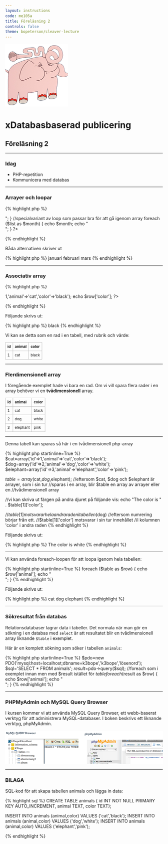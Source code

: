 ```yaml
---
layout: instructions
code: me105a
title: Föreläsning 2
controls: false
theme: bopeterson/cleaver-lecture
---
```



<div>
<img id="myImage" src="im2/elephant.png">
<script>
var left=0, imgObj=null;
function init(){
   imgObj = document.getElementById('myImage');
   imgObj.style.position= 'absolute';
   imgObj.style.top = window.innerHeight+150+'px';
   imgObj.style.left = '-300px';
   moveRight();
   imgObj.addEventListener("click", vanish);
}
function vanish() {
	this.style.visibility='hidden';
}
function moveRight(){
    left = parseInt(imgObj.style.left);
    imgObj.style.left = (left + 3) + 'px';
    setTimeout(function(){moveRight();},10); 
    if (left>window.innerWidth+50) {
        imgObj.style.left = '-300px'; 
    }    
}
window.onload = function() {init();};
init();
</script>
</div>


# xDatabasbaserad publicering

## Föreläsning 2

---

### Idag

- PHP-repetition
- Kommunicera med databas

---

### Arrayer och loopar

{% highlight php %}
<?php
$list=array('januari','februari','mars');
//standard for-loop för att loopa igenom array
for ($i=0;$i<count($list);$i++) {
    echo $list[$i];
    echo "<br>";
}

//specialvariant av loop som passar bra för att gå igenom array
foreach ($list as $month) {
    echo $month;
    echo "<br>";
}
?>
{% endhighlight %}

Båda alternativen skriver ut

{% highlight php %}
januari
februari
mars
{% endhighlight %}

---

### Associativ array

{% highlight php %}
<?php
//associativ array (varje element får ett namn)
$row=array('id'=>1,'animal'=>'cat','color'=>'black');
echo $row['color'];
?>
{% endhighlight %}

Följande skrivs ut:

{% highlight php %}
black
{% endhighlight %}

Vi kan se detta som en rad i en tabell, med rubrik och värde:

<style>
table {border-collapse: collapse;font-size:smaller}
th, td {border: 1px solid #BBBBBB}
th, td {text-align:left}
th, td {padding: 6px;}
</style>

| id  | animal  | color  |
|---|---|---|
| 1 | cat | black |

---

### Flerdimensionell array

I föregående exemplet hade vi bara en rad. Om vi vill spara flera rader i en array behöver vi en **tvådimensionell** array. 

| id  | animal  | color  |
|---|---|---|
| 1 | cat | black |
| 2 | dog | white |
| 3 | elephant | pink |

---

Denna tabell kan sparas så här i en tvådimensionell php-array

{% highlight php startinline=True %}
$cat=array('id'=>1,'animal'=>'cat','color'=>'black');
$dog=array('id'=>2,'animal'=>'dog','color'=>'white');
$elephant=array('id'=>3,'animal'=>'elephant','color'=>'pink');

$table=array($cat,$dog,$elephant);
//eftersom $cat, $dog och $elephant är arrayer, som i sin tur
//sparas i en array, blir $table en array av arrayer eller en 
//tvådimensionell array

//vi kan skriva ut färgen på andra djuret på följande vis:
echo "The color is " . $table[1]['color'];

//$table[1] motsvarar hela andra raden i tabellen ($dog)
//eftersom numrering börjar från ett.
//$table[1]['color'] motsvarar i sin tur innehållet 
//i kolumnen 'color' i andra raden
{% endhighlight %}

Följande skrivs ut: 

{% highlight php %}
The color is white
{% endhighlight %}

---

Vi kan använda foreach-loopen för att loopa igenom hela tabellen:

{% highlight php startinline=True %}
foreach ($table as $row) {
    echo $row['animal'];
    echo "<br>";
}
{% endhighlight %}

Följande skrivs ut:

{% highlight php %}
cat
dog
elephant
{% endhighlight %}

---

### Sökresultat från databas

Relationsdatabaser lagrar data i tabeller. Det normala när man gör en sökning i en databas med `select` är att resultatet blir en tvådimensionell array liknande `$table` i exemplet. 

Här är en komplett sökning som söker i tabellen `animals`:

{% highlight php startinline=True %}
$pdo=new PDO('mysql:host=localhost;dbname=k3bope','k3bope','lösenord'); 
$sql='SELECT * FROM animals';
$result=$pdo->query($sql);
//foreach som i exemplet innan men med $result istället för $table
foreach ($result as $row) {
    echo $row['animal'];
    echo "<br>";
}
{% endhighlight %}

---

### PHPMyAdmin och MySQL Query Browser

I kursen kommer vi att använda MySQL Query Browser, ett webb-baserat verktyg för att administrera MySQL-databaser. I boken beskrivs ett liknande verktyg, phpMyAdmin. 


![](im2/mysqlquery_myadmin.png)


---

### BILAGA

SQL-kod för att skapa tabellen animals och lägga in data:

{% highlight sql %}
CREATE TABLE animals (
id INT NOT NULL PRIMARY KEY AUTO_INCREMENT,
animal TEXT,
color TEXT);

INSERT INTO animals (animal,color) VALUES ('cat','black');
INSERT INTO animals (animal,color) VALUES ('dog','white');
INSERT INTO animals (animal,color) VALUES ('elephant','pink');

{% endhighlight %}


